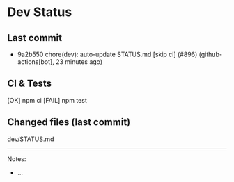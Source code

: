 # Dev Status

## Last commit
- 9a2b550 chore(dev): auto-update STATUS.md [skip ci] (#896) (github-actions[bot], 23 minutes ago)
## CI & Tests
[OK] npm ci
[FAIL] npm test

## Changed files (last commit)
dev/STATUS.md

---
Notes:
- ...
